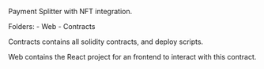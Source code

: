 Payment Splitter with NFT integration.

Folders:
	- Web
	- Contracts

Contracts contains all solidity contracts, and deploy scripts.


Web contains the React project for an frontend to interact with this contract.
